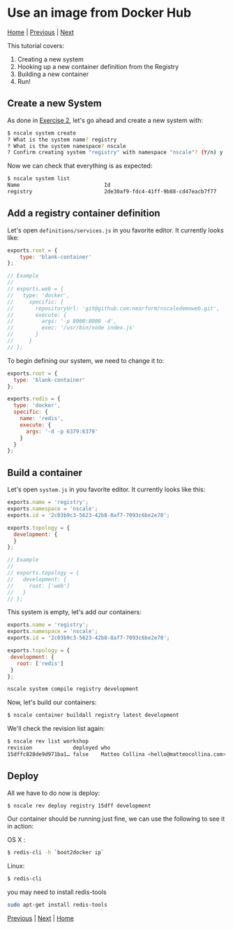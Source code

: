 Use an image from Docker Hub
==================================
[Home](./) | [Previous](./6-system-fix.md) | [Next](./8-deploy-to-aws.md)

This tutorial covers:

1. Creating a new system
2. Hooking up a new container definition from the Registry
3. Building a new container
4. Run!

Create a new System
-------------------

As done in [Exercise 2](./2-create-a-system.md), let's go ahead and create a new system with:

```bash
$ nscale system create
? What is the system name? registry
? What is the system namespace? nscale
? Confirm creating system "registry" with namespace "nscale"? (Y/n) y
```

Now we can check that everything is as expected:

```bash
$ nscale system list
Name                           Id
registry                       2de30af9-fdc4-41ff-9b88-cd47eacb7f77
```

Add a registry container definition
-----------------------------------

Let's open `definitions/services.js` in you favorite editor. It
currently looks like:

```js
exports.root = {
    type: 'blank-container'
};

// Example
//
// exports.web = {
//   type: 'docker',
//     specific: {
//       repositoryUrl: 'git@github.com:nearform/nscaledemoweb.git',
//       execute: {
//         args: '-p 8000:8000 -d',
//         exec: '/usr/bin/node index.js'
//       }
//     }
// }; 
```

To begin defining our system, we need to change it to:

```js
exports.root = {
  type: 'blank-container'
};

exports.redis = {
  type: 'docker',
  specific: {
    name: 'redis',
    execute: {
      args: '-d -p 6379:6379'
    }
  }
};
```

Build a container
-----------------

Let's open `system.js` in you favorite editor. It currently looks like this:

```js
exports.name = 'registry';
exports.namespace = 'nscale';
exports.id = '2c03b9c3-5623-42b8-8af7-7093c6be2e70';

exports.topology = {
  development: {
  }
};

// Example
//
// exports.topology = {
//   development: {
//     root: ['web']
//   }
// };
```

This system is empty, let's add our containers:
 ```js
exports.name = 'registry';
exports.namespace = 'nscale';
exports.id = '2c03b9c3-5623-42b8-8af7-7093c6be2e70';

exports.topology = {
  development: {
    root: ['redis']
  }
};
```

```bash
nscale system compile registry development
```

Now, let's build our containers:

```bash
$ nscale container buildall registry latest development
```

We'll check the revision list again:

```bash
$ nscale rev list workshop
revision             deployed who                                                     time                      description
15dffc828de9d971ba1… false    Matteo Collina <hello@matteocollina.com>                2014-10-30T10:54:04.000Z  built container: redis
```

Deploy
------

All we have to do now is deploy:

 ```bash
$ nscale rev deploy registry 15dff development
```

Our container should be running just fine, we can use the following to see it in action:

OS X : 
```bash
$ redis-cli -h `boot2docker ip`
```

Linux:
```bash
$ redis-cli
```
you may need to install redis-tools
  
```bash
sudo apt-get install redis-tools
```

[Previous](./6-system-fix.md) | [Next](./8-deploy-to-aws.md) | [Home](./)

